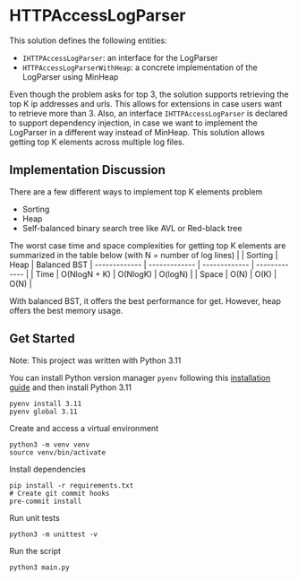 # HTTPAccessLogParser

This solution defines the following entities:
* `IHTTPAccessLogParser`: an interface for the LogParser
* `HTTPAccessLogParserWithHeap`: a concrete implementation of the LogParser using MinHeap

Even though the problem asks for top 3, the solution supports retrieving the top K ip addresses and urls. This allows for extensions in case users want to retrieve more than 3. Also, an interface `IHTTPAccessLogParser` is declared to support dependency injection, in case we want to implement the LogParser in a different way instead of MinHeap. This solution allows getting top K elements across multiple log files.

## Implementation Discussion
There are a few different ways to implement top K elements problem
* Sorting
* Heap
* Self-balanced binary search tree like AVL or Red-black tree

The worst case time and space complexities for getting top K elements are summarized in the table below (with N = number of log lines)
|               | Sorting       | Heap          | Balanced BST
| ------------- | ------------- | ------------- | ------------- |
| Time          | O(NlogN + K)  | O(NlogK)      | O(logN)       |
| Space         | O(N)          | O(K)          | O(N)          |

With balanced BST, it offers the best performance for get. However, heap offers the best memory usage.

## Get Started
Note: This project was written with Python 3.11

You can install Python version manager `pyenv` following this [installation guide](https://github.com/pyenv/pyenv?tab=readme-ov-file#installation) and then install Python 3.11
```
pyenv install 3.11
pyenv global 3.11
```

Create and access a virtual environment
```
python3 -m venv venv
source venv/bin/activate
```

Install dependencies
```
pip install -r requirements.txt
# Create git commit hooks
pre-commit install
```

Run unit tests
```
python3 -m unittest -v
```

Run the script
```
python3 main.py
```
